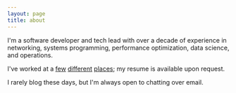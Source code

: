 ```yaml
---
layout: page
title: about
---
```


I'm a software developer and tech lead with over a decade of experience in
networking, systems programming, performance optimization, data science, and
operations. 

I've worked at a [few](https://aws.amazon.com)
[different](https://www.facebook.com) [places](https://ns1.com); my resume
is available upon request.

I rarely blog these days, but I'm always open to chatting over email.
